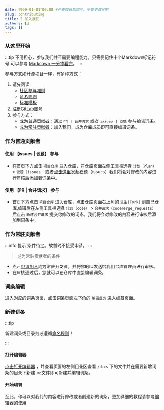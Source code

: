 ```yaml
---
date: 9999-01-01T00:08 #列表按日期排序，不要更改日期
slug: contributing
title: 2 加入我们
authors: []
tags: []
---
```


### 从这里开始

:::tip
不用担心，参与我们并不需要编程能力。只需要记住十个Markdown标记符号
可以参考 [Markdown 一分钟看完](https://markdown.com.cn/basic-syntax/)。
:::

参与方式如开源项目一样，有多种方式：
1. 请先阅读
    - [社区参与准则](/blog/rules)
    - [命名规则](../docs/demo/intro#命名规则)
    - [标准模板](../docs/demo/intro) 
2. [注册GitLab账号](https://gitlab.com/-/trial_registrations/new?glm_source=about.gitlab.com&glm_content=default-saas-trial)
3. 参与方式：
    - [成为普通贡献者](#如何成为普通贡献者)：通过 `PR | 合并请求` 或者 `issues | 议题` 参与编辑词条。
    - [成为常驻贡献者](#如何成为常驻贡献者)：加入我们，成为仓库成员即可直接编辑词条。

### 作为普通贡献者

#### 使用 【issues | 议题】 参与

- 在首页下方点击 `项目仓库` 进入仓库，在仓库页面左侧工具栏选择 `计划（Plan）` > `议题（issues）` 或者[点击这里](https://gitlab.com/jimmykmi/miot-wiki/-/issues)发起议题（issues）我们将会对修改的内容进行审核后添加到词条中。

#### 使用 【PR | 合并请求】 参与

- 首页下方点击 `项目仓库` 进入仓库，点击仓库页面右上角的 `派生(Fork)` 到自己仓库,编辑后在左侧工具栏选择 `代码（code）` > `合并请求（codemerge_requests）`后点击 `新建合并请求` 提交你修改的词条。我们将会对修改的内容进行审核后添加到词条中。


### 作为常驻贡献者  

:::info 提示
条件待定。故暂时不接受申请。
:::

> 成为常驻贡献者的条件


- 点击[申请加入](#)成为常驻开发者，并将你的ID发送给我们仓库管理员进行审核。
- 在审核通过后，您就可以在仓库中直接编辑词条。  


### 词条编辑  

进入对应的词条页面，点击词条页面左下角的 `编辑此页` 进入编辑页面。

### 新建词条

:::tip

新建词条或目录务必遵循[命名规则](../docs/demo/intro#命名规则)！

:::

#### 打开编辑器

 [点击打开编辑器](https://gitlab.com/-/ide/project/jimmykmi/miot-wiki/edit/main/-/) ，并查看页面的左侧目录区查看 `/docs` 下的文件并在需要新增词条的目录下新建`.md`文件即可新建并编辑词条。


#### 开始编辑

至此，你可以对我们的内容进行修改或者创建新的词条，更加详细的教程请参考[编辑器的使用](https://miot.wiki/docs/demo/intro) 